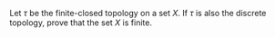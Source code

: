 Let $`\tau`$ be the finite-closed topology on a set $`X`$. If $`\tau`$ is also the discrete topology, prove that the set $`X`$ is finite.